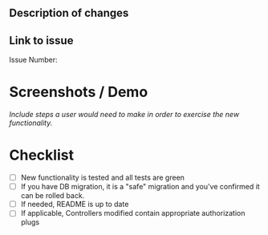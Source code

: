## Description of changes

## Link to issue
Issue Number: 

# Screenshots / Demo
_Include steps a user would need to make in order to exercise the new functionality._

# Checklist
- [ ] New functionality is tested and all tests are green
- [ ] If you have DB migration, it is a "safe" migration and you've confirmed it can be rolled back.
- [ ] If needed, README is up to date
- [ ] If applicable, Controllers modified contain appropriate authorization plugs
